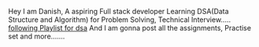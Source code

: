 Hey I am Danish, A aspiring Full stack developer
Learning DSA(Data Structure and Algorithm) for Problem Solving, Technical Interview.....
[following Playlist for dsa](https://www.youtube.com/playlist?list=PL9gnSGHSqcnr_DxHsP7AW9ftq0AtAyYqJ)
And I am gonna post all the assignments, Practise set and more.......


